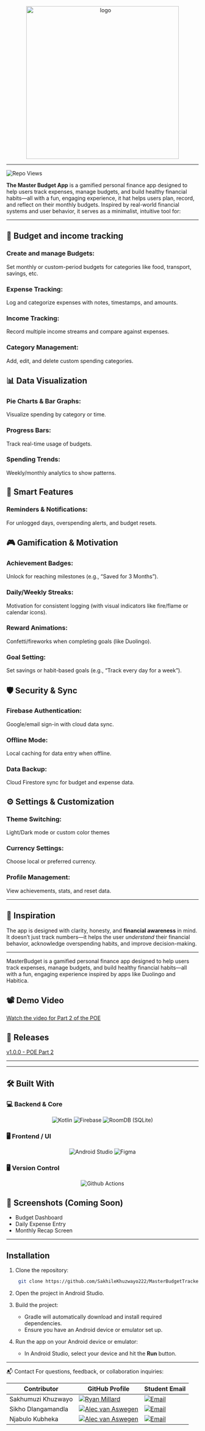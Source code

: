 <div align="center">
<p align="center">
  <img src="https://github.com/user-attachments/assets/" alt="logo" width="400" />
</p>
</div>

---

![Repo Views](https://komarev.com/ghpvc/?username=SakhileKhuzwayo222&label=Repo+Views&color=blue)


**The Master Budget App** is a gamified personal finance app designed to help users track expenses, manage budgets, and build healthy financial habits—all with a fun, engaging experience,
it hat helps users plan, record, and reflect on their monthly budgets. Inspired by real-world financial systems and user behavior, it serves as a minimalist, intuitive tool for:

---
## 🧩 Budget and income tracking
### Create and manage Budgets: 
Set monthly or custom-period budgets for categories like food, transport, savings, etc.
### Expense Tracking: 
Log and categorize expenses with notes, timestamps, and amounts.
### Income Tracking: 
Record multiple income streams and compare against expenses.
### Category Management: 
Add, edit, and delete custom spending categories.

## 📊 Data Visualization
### Pie Charts & Bar Graphs: 
Visualize spending by category or time.
### Progress Bars: 
 Track real-time usage of budgets.
### Spending Trends: 
Weekly/monthly analytics to show patterns.

## 🔄 Smart Features
### Reminders & Notifications: 
For unlogged days, overspending alerts, and budget resets.

## 🎮 Gamification & Motivation
### Achievement Badges: 
Unlock for reaching milestones (e.g., “Saved for 3 Months”).
### Daily/Weekly Streaks: 
Motivation for consistent logging (with visual indicators like fire/flame or calendar icons).
### Reward Animations: 
Confetti/fireworks when completing goals (like Duolingo).
### Goal Setting: 
Set savings or habit-based goals (e.g., “Track every day for a week”).

## 🛡️ Security & Sync
### Firebase Authentication: 
Google/email sign-in with cloud data sync.
### Offline Mode: 
Local caching for data entry when offline.
### Data Backup: 
Cloud Firestore sync for budget and expense data.

## ⚙️ Settings & Customization
### Theme Switching: 
Light/Dark mode or custom color themes
### Currency Settings: 
Choose local or preferred currency.
### Profile Management: 
View achievements, stats, and reset data.

---

## 🧠 Inspiration

The app is designed with clarity, honesty, and **financial awareness** in mind. It doesn’t just track numbers—it helps the user *understand* their financial behavior, acknowledge overspending habits, and improve decision-making.


---
MasterBudget is a gamified personal finance app designed to help users track expenses, manage budgets, and build healthy financial habits—all with a fun, engaging experience inspired by apps like Duolingo and Habitica.

## 📽 Demo Video
[Watch the video for Part 2 of the POE](https://youtu.be/d2s0mmedYs0)

## 🤖 Releases
[v1.0.0 - POE Part 2](https://github.com/Ryan-Millard/Budgie-Budget-Tracker/releases/tag/v1.0.0-POE_Part_2)

---


---

## 🛠️ Built With

### 💻 Backend & Core

<div align="center"> 
  <img src="https://skillicons.dev/icons?i=kotlin" alt="Kotlin" />
  <img src="https://skillicons.dev/icons?i=firebase" alt="Firebase" />
  <img src="https://skillicons.dev/icons?i=sqlite" alt="RoomDB (SQLite)" />
</div>

### 🖥️ Frontend / UI

<div align="center"> 
  <img src="https://skillicons.dev/icons?i=androidstudio" alt="Android Studio" />
 
  <img src="https://skillicons.dev/icons?i=figma" alt="Figma" />
</div>

### 🖥️ Version Control
<div align="center"> 
 <img src="https://skillicons.dev/icons?i=githubactions" alt="Github Actions" />
 </div>
 
## 📸 Screenshots (Coming Soon)

- Budget Dashboard
- Daily Expense Entry
- Monthly Recap Screen

---

## Installation

1. Clone the repository:

    ```bash
     git clone https://github.com/SakhileKhuzwayo222/MasterBudgetTracker.git
    ```

2. Open the project in Android Studio.

3. Build the project:

    - Gradle will automatically download and install required dependencies.
    - Ensure you have an Android device or emulator set up.

4. Run the app on your Android device or emulator:

    - In Android Studio, select your device and hit the **Run** button.

---


📬 Contact
For questions, feedback, or collaboration inquiries:

| Contributor | GitHub Profile | Student Email |
|------------|------------|------------|
| Sakhumuzi Khuzwayo| [![Ryan Millard](https://img.shields.io/badge/GitHub-Profile-informational?logo=github&style=for-the-badge)](https://github.com/Ryan-Millard) | <a href="mailto:st10383326@imconnect.edu.za"><img src="https://img.shields.io/badge/Email-D14836?style=for-the-badge&logo=gmail&logoColor=white" alt="Email"/></a> |
| Sikho Dlangamandla | [![Alec van Aswegen](https://img.shields.io/badge/GitHub-Profile-informational?logo=github&style=for-the-badge)](https://github.com/AlecvanAswegen) | <a href="mailto:st10108565@imconnect.edu.za"><img src="https://img.shields.io/badge/Email-D14836?style=for-the-badge&logo=gmail&logoColor=white" alt="Email"/></a> |
| Njabulo Kubheka| [![Alec van Aswegen](https://img.shields.io/badge/GitHub-Profile-informational?logo=github&style=for-the-badge)](https://github.com/AlecvanAswegen) | <a href="mailto:st10108565@imconnect.edu.za"><img src="https://img.shields.io/badge/Email-D14836?style=for-the-badge&logo=gmail&logoColor=white" alt="Email"/></a> |
